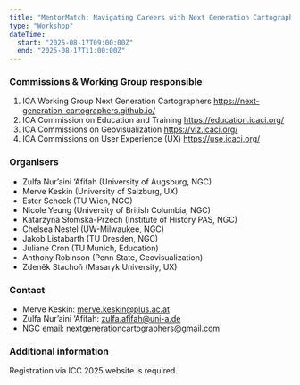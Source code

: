 ```yaml
---
title: "MentorMatch: Navigating Careers with Next Generation Cartographers"
type: "Workshop"
dateTime:
  start: "2025-08-17T09:00:00Z"
  end: "2025-08-17T11:00:00Z"
---
```


### Commissions & Working Group responsible

1. ICA Working Group Next Generation Cartographers https://next-generation-cartographers.github.io/
1. ICA Commission on Education and Training https://education.icaci.org/
1. ICA Commissions on Geovisualization https://viz.icaci.org/
1. ICA Commissions on User Experience (UX) https://use.icaci.org/

### Organisers

- Zulfa Nur’aini ‘Afifah (University of Augsburg, NGC)
- Merve Keskin (University of Salzburg, UX)
- Ester Scheck (TU Wien, NGC)
- Nicole Yeung (University of British Columbia, NGC)
- Katarzyna Słomska-Przech (Institute of History PAS, NGC)
- Chelsea Nestel (UW-Milwaukee, NGC)
- Jakob Listabarth (TU Dresden, NGC)
- Juliane Cron (TU Munich, Education)
- Anthony Robinson (Penn State, Geovisualization)
- Zdeněk Stachoň (Masaryk University, UX)

### Contact

- Merve Keskin: merve.keskin@plus.ac.at
- Zulfa Nur’aini ‘Afifah: zulfa.afifah@uni-a.de
- NGC email: nextgenerationcartographers@gmail.com

### Additional information

Registration via ICC 2025 website is required.
